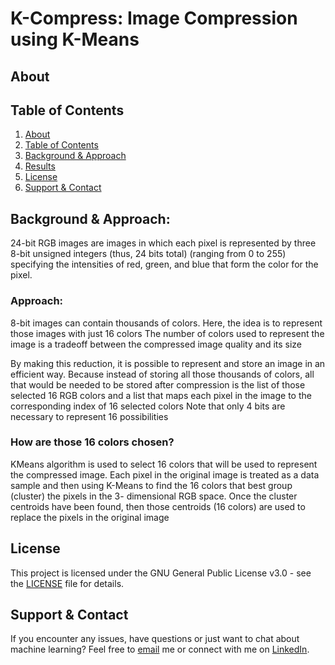 # K-Compress: Image Compression using K-Means

## About <a name="about"></a>


## Table of Contents <a name="table-of-contents"></a>

1. [About](#about)
2. [Table of Contents](#table-of-contents)
3. [Background & Approach](#background)
4. [Results](#results)
5. [License](#license)
6. [Support & Contact](#support-contact)


## Background & Approach: <a name="background"></a>

24-bit RGB images are images in which each pixel is represented by three 8-bit unsigned integers (thus, 24 bits total) (ranging from 0 to 255) specifying the intensities of red, green, and blue that form the color for the pixel.

### Approach:

8-bit images can contain thousands of colors. Here, the idea is to represent those images with just 16 colors The number of colors used to represent the image is a tradeoff between the compressed image quality and its size

By making this reduction, it is possible to represent and store an image in an efficient way. Because instead of storing all those thousands of colors, all that would be needed to be stored after compression is the list of those selected 16 RGB colors and a list that maps each pixel in the image to the corresponding index of 16 selected colors Note that only 4 bits are necessary to represent 16 possibilities

### How are those 16 colors chosen?

KMeans algorithm is used to select 16 colors that will be used to represent the compressed image. Each pixel in the original image is treated as a data sample and then using K-Means to find the 16 colors that best group (cluster) the pixels in the 3- dimensional RGB space. Once the cluster centroids have been found, then those centroids (16 colors) are used to replace the pixels in the original image


## License <a name="license"></a>
This project is licensed under the GNU General Public License v3.0 - see the [LICENSE]() file for details.

## Support & Contact <a name="support-contact"></a>
If you encounter any issues, have questions or just want to chat about machine learning? Feel free to [email](yugansh.goyal101@gmail.com) me or connect with me on [LinkedIn](https://www.linkedin.com/in/yuganshgoyal/).
